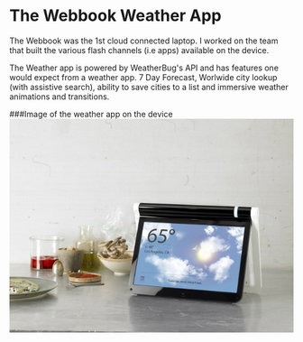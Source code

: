 The Webbook Weather App
============

The Webbook was the 1st cloud connected laptop. I worked on the team that built the various flash channels (i.e apps) available on the device. 

The Weather app is powered by WeatherBug's API and has features one would expect from a weather app. 7 Day Forecast, Worlwide city lookup (with assistive search), ability to save cities to a list and immersive weather animations and transitions.

###Image of the weather app on the device
![image](https://github.com/ehunter/github.io/blob/master/images/weather_app.jpg?raw=true)